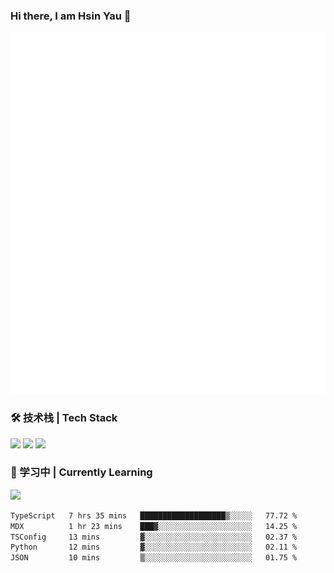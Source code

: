 ### Hi there, I am Hsin Yau 👋 
![Metrics](./github-metrics.svg)

### 🛠 技术栈 | Tech Stack
![](https://skillicons.dev/icons?i=html,css,js,ts,sass,jquery,bootstrap,vue&theme=light) 
![](https://skillicons.dev/icons?i=vite,nuxtjs,webpack,tailwindcss,windicss,nodejs,express,markdown&theme=light)
![](https://skillicons.dev/icons?i=mysql,mongodb,git,pug,vscode,idea,ps,figma&theme=light)

### 📖 学习中 | Currently Learning

![](https://skillicons.dev/icons?i=react,nextjs,svelte,nestjs,nginx,docker,rollupjs&theme=light)

<!--START_SECTION:waka-->

```txt
TypeScript   7 hrs 35 mins   ███████████████████▒░░░░░   77.72 %
MDX          1 hr 23 mins    ███▓░░░░░░░░░░░░░░░░░░░░░   14.25 %
TSConfig     13 mins         ▓░░░░░░░░░░░░░░░░░░░░░░░░   02.37 %
Python       12 mins         ▓░░░░░░░░░░░░░░░░░░░░░░░░   02.11 %
JSON         10 mins         ▒░░░░░░░░░░░░░░░░░░░░░░░░   01.75 %
```

<!--END_SECTION:waka-->
